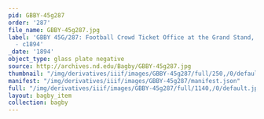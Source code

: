 ```yaml
---
pid: GBBY-45g287
order: '287'
file_name: GBBY-45g287.jpg
label: 'GBBY 45G/287: Football Crowd Ticket Office at the Grand Stand, Cartier Field?
  - c1894'
_date: '1894'
object_type: glass plate negative
source: http://archives.nd.edu/Bagby/GBBY-45g287.jpg
thumbnail: "/img/derivatives/iiif/images/GBBY-45g287/full/250,/0/default.jpg"
manifest: "/img/derivatives/iiif/images/GBBY-45g287/manifest.json"
full: "/img/derivatives/iiif/images/GBBY-45g287/full/1140,/0/default.jpg"
layout: bagby_item
collection: bagby
---
```

